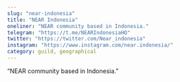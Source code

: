 ```yaml
---
slug: "near-indonesia"
title: "NEAR Indonesia"
oneliner: "NEAR community based in Indonesia."
telegram: "https://t.me/NEARIndonesiaHQ"
twitter: "https://twitter.com/Near_indonesia"
instagram: "https://www.instagram.com/near.indonesia/"
category: guild, geographical
---
```


“NEAR community based in Indonesia.”

